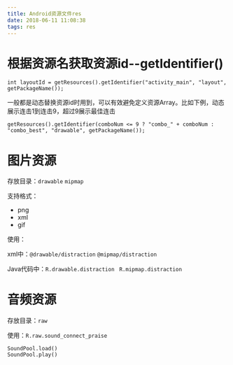 ```yaml
---
title: Android资源文件res
date: 2018-06-11 11:08:38
tags: res
---
```


# 根据资源名获取资源id--getIdentifier() #

	int layoutId = getResources().getIdentifier("activity_main", "layout", getPackageName());

一般都是动态替换资源id时用到，可以有效避免定义资源Array。比如下例，动态展示连击1到连击9，超过9展示最佳连击

	getResources().getIdentifier(comboNum <= 9 ? "combo_" + comboNum : "combo_best", "drawable", getPackageName());
	
# 图片资源 #
存放目录：`drawable` `mipmap`

支持格式：

- png
- xml
- gif

使用：

xml中：`@drawable/distraction` `@mipmap/distraction`

Java代码中：`R.drawable.distraction ` `R.mipmap.distraction `

# 音频资源 #

存放目录：`raw`

使用：`R.raw.sound_connect_praise`

	SoundPool.load()
	SoundPool.play()

